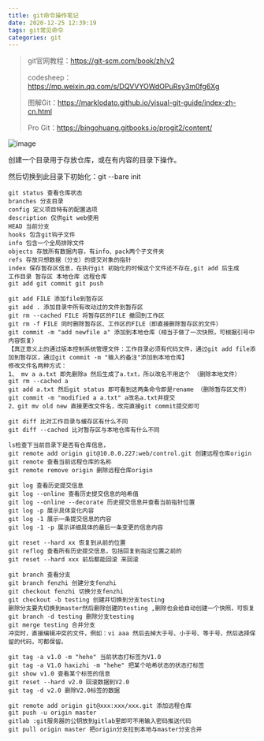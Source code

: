 ```yaml
---
title: git命令操作笔记
date: 2020-12-25 12:39:19
tags: git常见命令
categories: git
---
```


> git官网教程：https://git-scm.com/book/zh/v2
>
> codesheep：https://mp.weixin.qq.com/s/DQVVYOWdOPuRsy3m0fg6Xg
>
> 图解Git：https://marklodato.github.io/visual-git-guide/index-zh-cn.html
>
> Pro Git：https://bingohuang.gitbooks.io/progit2/content/

<!--more-->



![image](C:\Users\admin\Desktop\blog\source\images\2018062701.png)



创建一个目录用于存放仓库，或在有内容的目录下操作。

然后切换到此目录下初始化：git --bare init

```shell
git status 查看仓库状态
branches 分支目录
config 定义项目特有的配置选项
description 仅供git web使用
HEAD 当前分支
hooks 包含git钩子文件
info 包含一个全局排除文件
objects 存放所有数据内容，有info、pack两个子文件夹
refs 存放只想数据（分支）的提交对象的指针
index 保存暂存区信息，在执行git 初始化的时候这个文件还不存在,git add 后生成
工作目录 暂存区 本地仓库 远程仓库
git add git commit git push
```



```shell
git add FILE 添加file到暂存区
git add . 添加目录中所有改动过的文件到暂存区
git rm --cached FILE 将暂存区的FILE 撤回到工作区
git rm -f FILE 同时删除暂存区、工作区的FILE（即直接删除暂存区的文件）
git commit -m "add newfile a" 添加到本地仓库（相当于做了一次快照，可根据引号中内容恢复）
【真正意义上的通过版本控制系统管理文件：工作目录必须有代码文件，通过git add file添加到暂存区，通过git commit -m "输入的备注"添加到本地仓库】
修改文件名两种方式：
1、 mv a a.txt 即先删除a 然后生成了a.txt，所以改名不用这个 （删除本地文件）
git rm --cached a
git add a.txt 然后git status 即可看到这两条命令即是rename （删除暂存区文件）
git commit -m "modified a a.txt" a改名a.txt并提交
2、git mv old new 直接更改文件名，改完直接git commit提交即可
```



```shell
git diff 比对工作目录与缓存区有什么不同
git diff --cached 比对暂存区与本地仓库有什么不同

ls检查下当前目录下是否有仓库信息，
git remote add origin git@10.0.0.227:web/control.git 创建远程仓库origin
git remote 查看当前远程仓库的名称
git remote remove origin 删除远程仓库origin
```



```shell
git log 查看历史提交信息
git log --online 查看历史提交信息的哈希值
git log --online --decorate 历史提交信息并查看当前指针位置
git log -p 展示具体变化内容
git log -1 展示一条提交信息的内容
git log -1 -p 展示详细具体的最后一条变更的信息内容
```



```shell
git reset --hard xx 恢复到从前的位置
git reflog 查看所有历史提交信息，包括回复到指定位置之前的
git reset --hard xxx 前后都能回滚 来回滚
```



```shell
git branch 查看分支
git branch fenzhi 创建分支fenzhi
git checkout fenzhi 切换分支fenzhi
git checkout -b testing 创建并切换到分支testing
删除分支要先切换到master然后删除创建的testing ,删除也会给自动创建一个快照，可恢复
git branch -d testing 删除分支testing
git merge testing 合并分支
冲突时，直接编辑冲突的文件，例如：vi aaa 然后去掉大于号、小于号、等于号，然后选择保留的代码，可都保留。
```



```shell
git tag -a v1.0 -m "hehe" 当前状态打标签为V1.0
git tag -a V1.0 haxizhi -m "hehe" 把某个哈希状态的状态打标签
git show v1.0 查看某个标签的信息
git reset --hard v2.0 回滚数据到V2.0
git tag -d v2.0 删除V2.0标签的数据
```



```shell
git remote add origin git@xxx:xxx/xxx.git 添加远程仓库
git push -u origin master
gitlab :git服务器的公钥放到gitlab里即可不用输入密码推送代码
git pull origin master 把origin分支拉到本地与master分支合并
```